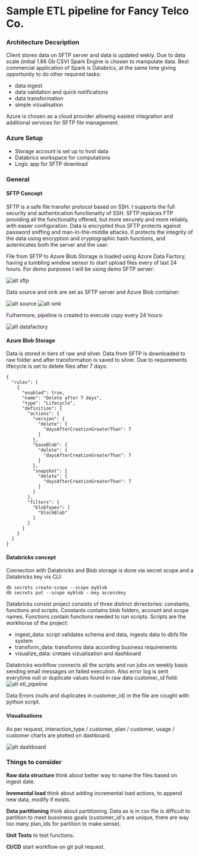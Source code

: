 # Sample ETL pipeline for Fancy Telco Co.

### Architecture Decsription

Client stores data on SFTP server and data is updated wekly. 
Due to data scale (initial 1.66 Gb CSV) Spark Engine is chosen to manipulate data. Best commercial application of Spark
is Databrics, at the same time giving opportunity to do other required tasks:
- data ingest
- data validation and quick notifications
- data transformation
- simple vizualisation

Azure is chosen as a cloud provider allowing easiest integration and additional services for SFTP file management.

### Azure Setup
- Storage account is set up to host data
- Databrics workspace for computations
- Logic app for SFTP download

### General
#### SFTP Concept
SFTP is a safe file transfer protocol based on SSH. t supports the full security and authentication functionality of SSH.
SFTP replaces FTP providing all the functionality offered, but more securely and more reliably, with easier configuration.
Data is encrypted thus SFTP protects against password sniffing and man-in-the-middle attacks. It protects the integrity of 
the data using encryption and cryptographic hash functions, and autenticates both the server and the user.

File from SFTP to Azure Blob Storage is loaded using Azure Data Factory, having a tumbling window sensor to start upload files every of last 24 hours.
For demo purposes I will be using demo SFTP server:

![alt sftp](img/sftp_server.png)

Data source and sink are set as SFTP server and Azure Blob container:

![alt source](img/sftp_con.png)
![alt sink](img/blob_con.png)

Futhermore, pipeline is created to execute copy every 24 hours:

![alt datafactory](img/data_factory.png)

#### Azure Blob Storage
Data is stored in tiers of raw and silver. Data from SFTP is downloaded to raw folder and after transformation is saved to silver.
Due to requirements lifecycle is set to delete files after 7 days:

```
{
  "rules": [
    {
      "enabled": true,
      "name": "Delete after 7 days",
      "type": "Lifecycle",
      "definition": {
        "actions": {
          "version": {
            "delete": {
              "daysAfterCreationGreaterThan": 7
            }
          },
          "baseBlob": {
            "delete": {
              "daysAfterCreationGreaterThan": 7
            }
          },
          "snapshot": {
            "delete": {
              "daysAfterCreationGreaterThan": 7
            }
          }
        },
        "filters": {
          "blobTypes": [
            "blockBlob"
          ]
        }
      }
    }
  ]
}
```


#### Databricks concept
Connection with Databricks and Blob storage is done via secret scope and a Databricks key vis CLI:
```
db secrets create-scope --scope myblob
db secrets put --scope myblob --key accesskey
```
Databricks consist project consists of three distinct dirrectories: constants, functions and scripts. Constants contains blob folders, account and scope names. Functions contain functions needed to run scripts. Scripts are the workhorse of the project:
- ingest_data: script validates schema and data, ingests data to dbfs file system
- transform_data: transforms data according business requirements
- visualize_data: cretaes vizualisation and dashboard

Databricks workflow connects all the scripts and run jobs on weekly basis sending email messages on failed execution. Also error log is sent everytime null or duplicate values found in raw data customer_id field:
![alt etl_pipeline](img/etl_pipeline.png)

Data Errors (nulls and duplicates in customer_id) in the file are cought with python script.

#### Visualisations
As per request, interaction_type / customer, plan / customer, usage / customer charts are plotted on dashboard.

![alt dashboard](img/dashboard.png)

### Things to consider
**Raw data structure** think about better way to name the files based on ingest date.

**Inremental load** think about adding incremental load actions, to append new data, modify if exists.

**Data partitioning** think about partitioning. Data as is in csv file is difficult to partition to meet bussiness goals (customer_id's are unique, there are way too many plan_ids for partition to make sense).

**Unit Tests** to test functions.

**CI/CD** start workflow on git pull request.
